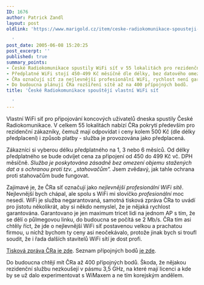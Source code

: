 ```yaml
---
ID: 1676
author: Patrick Zandl
layout: post
oldlink: 'https://www.marigold.cz/item/ceske-radiokomunikace-spousteji-vlastni-wifi-sit

  '
post_date: 2005-06-08 15:20:25
post_excerpt: ''
published: true
summary_points:
- České Radiokomunikace spustily WiFi síť v 55 lokalitách pro rezidenční zákazníky.
- Předplatné WiFi stojí 450-499 Kč měsíčně dle délky, bez datového omezení.
- ČRa označují síť za nejlevnější profesionální WiFi, rychlost není garantována.
- Do budoucna plánují ČRa rozšíření sítě až na 400 přípojných bodů.
title: 'České Radiokomunikace spouštějí vlastní WiFi síť

  '
---
```


<p>Vlastní WiFi síť pro připojování koncových uživatelů dneska spustily České Radiokomunikace. V celkem 55 lokalitách nabízí ČRa pokrytí především pro rezidenční zákazníky, čemuž mají odpovídat i ceny kolem 500 Kč (dle délky předplacení) i způsob platby - služba je provozována jako předplacená. </p>

<p>Zákazníci si vyberou délku předplatného na 1, 3 nebo 6 měsíců. Od délky předplatného se bude odvíjet cena za připojení od 450 do 499 Kč vč. DPH měsíčně. <em>Služba je poskytována zásadně bez omezení objemu stažených dat a s ochranou proti tzv. „stahovačům“.</em> Jsem zvědavý, jak tahle ochrana proti stahovačům bude fungovat. </p>

<p>Zajímavé je, že ČRa síť označují jako <i>nejlevnější profesionální WiFi sítě</i>. Nejlevnější bych chápal, ale spolu s WiFi mi slovíčko <em>profesionální</em> moc nesedí. WiFi je služba negarantovaná, samotná tisková zpráva ČRa to uvádí pro jistotu několikrát, aby si někdo nemyslel, že je nějaká rychlost garantována. Garantovano je jen maximum tricet lidi na jednom AP s tím, že se dělí o půlmegovou linku, do budoucna se počítá se 2 Mb/s. ČRa tím asi chtěly říct, že jde o nejlevnější WiFi síť postavenou velkou a prachatou firmou, u níchž bychom ty ceny asi neočekávalo, protože jinak bych si troufl soudit, že i řada dalších stavitelů WiFi sítí je dost profi. </p>

<p><a href="http://www.cra.cz/main.php?pageid=10&amp;press_id=731">Tisková zpráva ČRa je zde</a>. Seznam přípojných bodů <a href="http://wifi.bluetone.cz/newwasuser/availability.php?act=5">je zde</a>. </p>

<p>Do budoucna chtějí mít ČRa až 400 přípojných bodů. Škoda, že nějakou rezidenční službu nezkoušejí v pásmu 3,5 GHz, na které mají licenci a kde by se už dalo experimentovat s WiMaxem a ne tím korejským andělem.
</p>